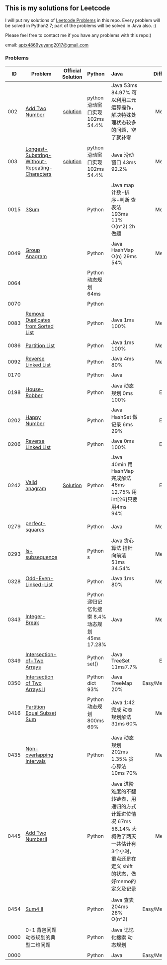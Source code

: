 ## This is my solutions for Leetcode

I will put my solutions of [Leetcode Problems](https://leetcode.com/problemset/all/) in this repo. Every problem will be solved in Python2.7; part of the problems will be solved in Java also. :)

Please feel free to contact me if you have any problems with this repo:)

email: [aptx4869yuyang2017@gmail.com](mailto:aptx4869yuyang2017@gmail.com)

### Problems

| ID | Problem | Official<br/>Solution | Python | Java | Difficulty |
| --- | --- | :---: | :--- | :--- | :---: |
| 002 | [Add Two Number](https://leetcode.com/problems/longest-substring-without-repeating-characters/description/) |[solution](https://leetcode.com/problems/add-two-numbers/solution/) |python 滑动窗口实现 102ms 54.4%  | Java  53ms 84.97% 可以利用三元运算操作，解决特殊处理状态较多的问题，空了就补零 |Medium |
| | | | | |
| 003 | [Longest-Substring-Without-Repeating-Characters](https://leetcode.com/problems/add-two-numbers/description/) |[solution](https://leetcode.com/problems/longest-substring-without-repeating-characters/solution/) |python 滑动窗口实现 102ms 54.4%  | Java 滑动窗口 43ms 92.2%  |Medium |
| | | | | |
| 0015 |  [3Sum](https://leetcode.com/problems/3sum/description/) | | Python  | Java map计数-排序-判断 查表法 193ms 11% O(n^2) 2h做题 | Medium |
| | | | | |
| 0049 |  [Group Anagram](https://leetcode.com/problems/group-anagrams/description/) | | Python  | Java HashMap O(n) 29ms 54% | Medium |
| | | | | | |
| 0064 |  | | Python 动态规划 64ms  | | |
| | | | | | |
| 0070 |  | | Python  | | |
| | | | | |
| 0083 |  [Remove Duplicates from Sorted List](https://leetcode.com/problems/partition-list/description/) | | Python  | Java 1ms 100% | Medium |
| | | | | |
| 0086 |  [Partition List](https://leetcode.com/problems/remove-duplicates-from-sorted-list-ii/description/) | | Python  | Java 1ms 100% | Medium |
| | | | | |
| 0092 |  [Reverse Linked List](https://leetcode.com/problems/reverse-linked-list-ii/description/) | | Python  | Java 4ms 80% | Medium |
| | | | | | |
| 0170 |  | | Python  | Java | |
| | | | | | |
| 0198 |  [House-Robber](https://leetcode.com/problems/house-robber/description/) | | Python  | Java 动态规划 0ms 100%| Easy |
| | | | | |
| 0202 |  [Happy Number](https://leetcode.com/problems/happy-number/description/) | | Python  | Java HashSet 做记录 6ms 29% | Easy |
| | | | | |
| 0206 |  [Reverse Linked List](https://leetcode.com/problems/reverse-linked-list/description/) | | Python  | Java 0ms 100% | Easy |
| | | | | | |
| 0242 |  [Valid anagram](https://leetcode.com/problems/valid-anagram/description/) | [Solution](https://leetcode.com/problems/valid-anagram/solution/)| Python  | Java 40min 用HashMap 完成解法 46ms 12.75%  用int[26]只要用4ms 94% | Easy |
| | | | | | |
| 0279 | [perfect-squares](https://leetcode.com/problems/perfect-squares) | | Python  | Java | Medium|
| | | | | | |
| 0293 |  [Is-subsequence](https://leetcode.com/problems/is-subsequence/description/) | | Python s | Java 贪心算法 指针向前滚  51ms 34.54% | Medium |
| | | | | | |
| 0328 |  [Odd-Even-Linked-List](https://leetcode.com/problems/odd-even-linked-list/description/)| | Python | Java 1ms 80%| Medium |
| | | | | | |
| 0343 |  [Integer- Break](https://leetcode.com/problems/integer-break/description/)| | Python 递归记忆化搜索 8.4%  动态规划 45ms 17.28%| Java | Medium |
| | | | | | |
| 0349|  [Intersection-of-Two Arrays](https://leetcode.com/problems/intersection-of-two-arrays/description/#) | | Python set() | Java TreeSet 11ms7.7% | Easy |
| | | | | |
| 0350 |  [Intersection of Two Arrays II](https://leetcode.com/problems/intersection-of-two-arrays-ii/description/) | | Python dict 93% | Java TreeMap 20%| Easy/Medium/Hard |
| | | | | |
| 0416 |  [Partition Equal Subset Sum](https://leetcode.com/problems/partition-equal-subset-sum/description/) | | Python 动态规划 800ms 69%  | Java 1:42完成 动态规划解法 31ms 60% | Medium |
| | | | | |
| 0435 |  [Non-overlapping Intervals](https://leetcode.com/problems/non-overlapping-intervals/description/) | | Python  | Java 动态规划 202ms 1.35% 贪心算法 10ms 70% | Medium |
| | | | | | |
| 0445 |  [Add Two NumberII](https://leetcode.com/problems/add-two-numbers-ii/description//) | | Python  | Java  进阶难度的不翻转链表，用递归的方式计算进位情况 67ms 56.14%  大概做了两天一共估计有3个小时，重点还是在定义 shift的状态，做好memo的定义及记录| Medium |
| | | | | |
| 0454 |  [Sum4 II](https://leetcode.com/problems/4sum-ii/description/) | | Python  | Java 查表 204ms 28% O(n^2) | Easy/Medium/Hard |
| | | | | | |
| 0000 |  0-1 背包问题 动态规划的典型二维问题 | | Python  | Java 记忆化搜索 动态规划|  |
| | | | | |
| 0000 |  []() | | Python  | Java | Easy/Medium/Hard |
